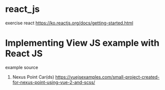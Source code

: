 # react_js
exercise react
https://ko.reactjs.org/docs/getting-started.html

# Implementing View JS example with React JS
example source
1. Nexus Point Car(ds)
https://vuejsexamples.com/small-project-created-for-nexus-point-using-vue-2-and-scss/


